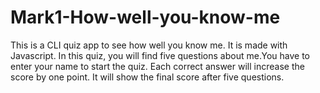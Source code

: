 # Mark1-How-well-you-know-me

This is a CLI quiz app to see how well you know me. It is made with Javascript. In this quiz, you will find five questions about me.You have to enter your name to start the quiz. Each correct answer will increase the score by one point. It will show the final score after five questions.
